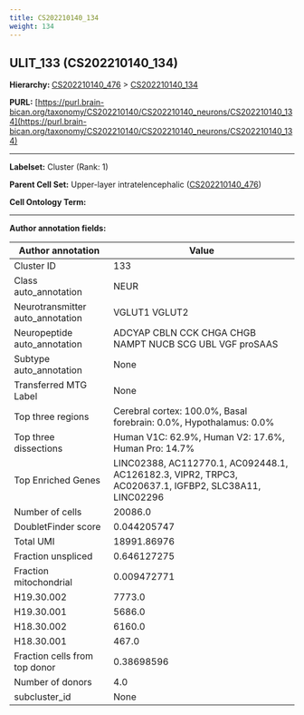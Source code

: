 ```yaml
---
title: CS202210140_134
weight: 134
---
```

## ULIT_133 (CS202210140_134)
<b>Hierarchy: </b>
[CS202210140_476](../CS202210140_476) >
[CS202210140_134](../CS202210140_134)

**PURL:** [https://purl.brain-bican.org/taxonomy/CS202210140/CS202210140_neurons/CS202210140_134](https://purl.brain-bican.org/taxonomy/CS202210140/CS202210140_neurons/CS202210140_134)

---


**Labelset:** Cluster (Rank: 1)

**Parent Cell Set:** Upper-layer intratelencephalic ([CS202210140_476](../CS202210140_476))



**Cell Ontology Term:** 

[MARKER GENES.]: #


---

[TRANSFERRED ANNOTATIONS.]: #


[AUTHOR ANNOTATION FIELDS.]: #


**Author annotation fields:**

| Author annotation | Value |
|-------------------|-------|
|Cluster ID|133|
|Class auto_annotation|NEUR|
|Neurotransmitter auto_annotation|VGLUT1 VGLUT2|
|Neuropeptide auto_annotation|ADCYAP CBLN CCK CHGA CHGB NAMPT NUCB SCG UBL VGF proSAAS|
|Subtype auto_annotation|None|
|Transferred MTG Label|None|
|Top three regions|Cerebral cortex: 100.0%, Basal forebrain: 0.0%, Hypothalamus: 0.0%|
|Top three dissections|Human V1C: 62.9%, Human V2: 17.6%, Human Pro: 14.7%|
|Top Enriched Genes|LINC02388, AC112770.1, AC092448.1, AC126182.3, VIPR2, TRPC3, AC020637.1, IGFBP2, SLC38A11, LINC02296|
|Number of cells|20086.0|
|DoubletFinder score|0.044205747|
|Total UMI|18991.86976|
|Fraction unspliced|0.646127275|
|Fraction mitochondrial|0.009472771|
|H19.30.002|7773.0|
|H19.30.001|5686.0|
|H18.30.002|6160.0|
|H18.30.001|467.0|
|Fraction cells from top donor|0.38698596|
|Number of donors|4.0|
|subcluster_id|None|
